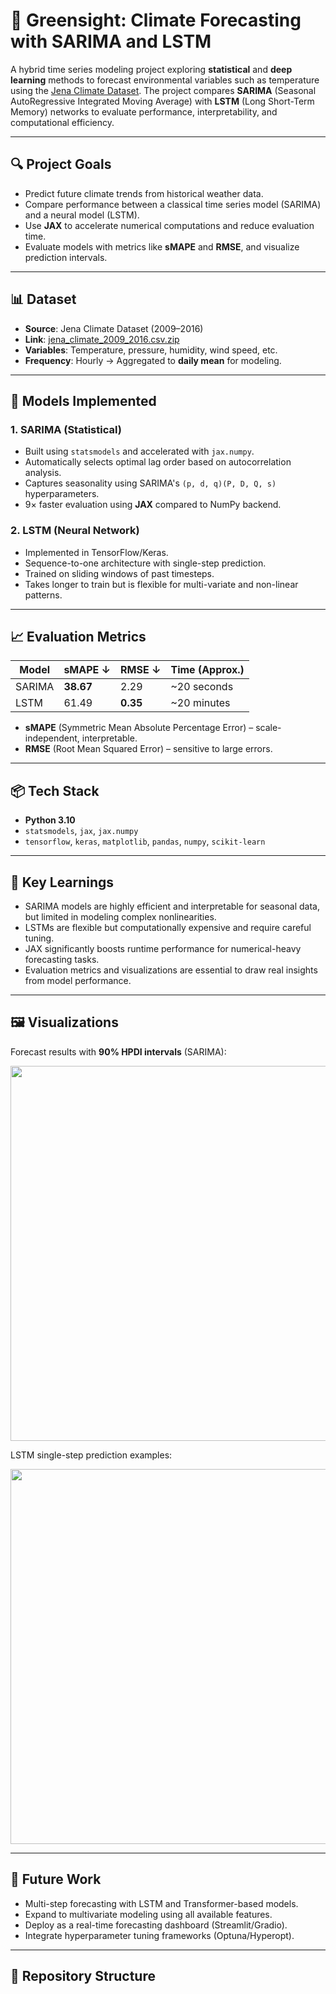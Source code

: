 # 🌱 Greensight: Climate Forecasting with SARIMA and LSTM

A hybrid time series modeling project exploring **statistical** and **deep learning** methods to forecast environmental variables such as temperature using the [Jena Climate Dataset](https://storage.googleapis.com/tensorflow/tf-keras-datasets/jena_climate_2009_2016.csv.zip). The project compares **SARIMA** (Seasonal AutoRegressive Integrated Moving Average) with **LSTM** (Long Short-Term Memory) networks to evaluate performance, interpretability, and computational efficiency.

---

## 🔍 Project Goals

- Predict future climate trends from historical weather data.
- Compare performance between a classical time series model (SARIMA) and a neural model (LSTM).
- Use **JAX** to accelerate numerical computations and reduce evaluation time.
- Evaluate models with metrics like **sMAPE** and **RMSE**, and visualize prediction intervals.

---

## 📊 Dataset

- **Source**: Jena Climate Dataset (2009–2016)  
- **Link**: [jena_climate_2009_2016.csv.zip](https://storage.googleapis.com/tensorflow/tf-keras-datasets/jena_climate_2009_2016.csv.zip)  
- **Variables**: Temperature, pressure, humidity, wind speed, etc.  
- **Frequency**: Hourly → Aggregated to **daily mean** for modeling.

---

## 🧠 Models Implemented

### 1. **SARIMA (Statistical)**
- Built using `statsmodels` and accelerated with `jax.numpy`.
- Automatically selects optimal lag order based on autocorrelation analysis.
- Captures seasonality using SARIMA's `(p, d, q)(P, D, Q, s)` hyperparameters.
- 9× faster evaluation using **JAX** compared to NumPy backend.

### 2. **LSTM (Neural Network)**
- Implemented in TensorFlow/Keras.
- Sequence-to-one architecture with single-step prediction.
- Trained on sliding windows of past timesteps.
- Takes longer to train but is flexible for multi-variate and non-linear patterns.

---

## 📈 Evaluation Metrics

| Model  | sMAPE ↓ | RMSE ↓ | Time (Approx.) |
|--------|---------|--------|----------------|
| SARIMA | **38.67** | 2.29   | ~20 seconds     |
| LSTM   | 61.49    | **0.35** | ~20 minutes     |

- **sMAPE** (Symmetric Mean Absolute Percentage Error) – scale-independent, interpretable.
- **RMSE** (Root Mean Squared Error) – sensitive to large errors.

---

## 📦 Tech Stack

- **Python 3.10**
- `statsmodels`, `jax`, `jax.numpy`
- `tensorflow`, `keras`, `matplotlib`, `pandas`, `numpy`, `scikit-learn`

---

## 📌 Key Learnings

- SARIMA models are highly efficient and interpretable for seasonal data, but limited in modeling complex nonlinearities.
- LSTMs are flexible but computationally expensive and require careful tuning.
- JAX significantly boosts runtime performance for numerical-heavy forecasting tasks.
- Evaluation metrics and visualizations are essential to draw real insights from model performance.

---

## 🖼️ Visualizations

Forecast results with **90% HPDI intervals** (SARIMA):

<p align="center">
  <img src="images/sarima_forecast.png" width="600"/>
</p>

LSTM single-step prediction examples:

<p align="center">
  <img src="images/lstm_forecast.png" width="600"/>
</p>

---

## 🚀 Future Work

- Multi-step forecasting with LSTM and Transformer-based models.
- Expand to multivariate modeling using all available features.
- Deploy as a real-time forecasting dashboard (Streamlit/Gradio).
- Integrate hyperparameter tuning frameworks (Optuna/Hyperopt).

---

## 📁 Repository Structure


